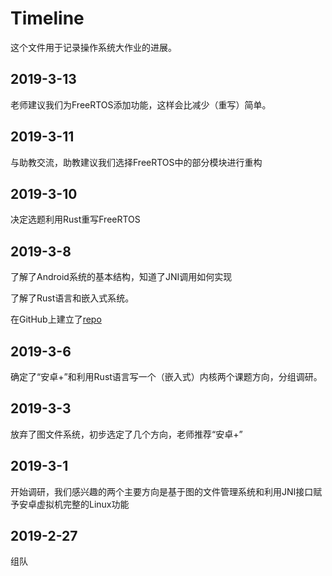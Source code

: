 # Timeline
这个文件用于记录操作系统大作业的进展。
  
  
## 2019-3-13
老师建议我们为FreeRTOS添加功能，这样会比减少（重写）简单。
## 2019-3-11
与助教交流，助教建议我们选择FreeRTOS中的部分模块进行重构
## 2019-3-10
决定选题利用Rust重写FreeRTOS
## 2019-3-8
了解了Android系统的基本结构，知道了JNI调用如何实现
  
了解了Rust语言和嵌入式系统。
  
在GitHub上建立了[repo](https://github.com/fandahao17/OS-Project)
## 2019-3-6
确定了“安卓+”和利用Rust语言写一个（嵌入式）内核两个课题方向，分组调研。
## 2019-3-3
放弃了图文件系统，初步选定了几个方向，老师推荐“安卓+”
## 2019-3-1
开始调研，我们感兴趣的两个主要方向是基于图的文件管理系统和利用JNI接口赋予安卓虚拟机完整的Linux功能
## 2019-2-27
组队
